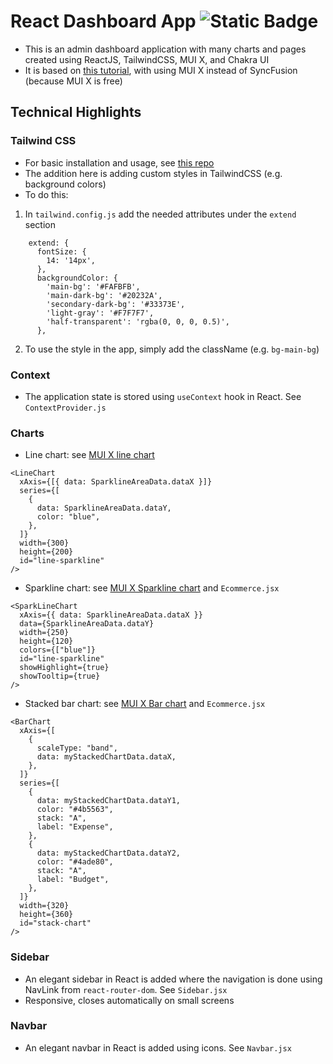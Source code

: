 # React Dashboard App ![Static Badge](https://img.shields.io/badge/InProgress-blue)

- This is an admin dashboard application with many charts and pages created using ReactJS, TailwindCSS, MUI X, and Chakra UI
- It is based on [this tutorial](https://www.youtube.com/watch?v=jx5hdo50a2M&list=PL6QREj8te1P6wX9m5KnicnDVEucbOPsqR&index=13), with using MUI X instead of SyncFusion (because MUI X is free)

## Technical Highlights

### Tailwind CSS

- For basic installation and usage, see [this repo](https://github.com/3omdawy/react-tailwind-portfolio)
- The addition here is adding custom styles in TailwindCSS (e.g. background colors)
- To do this:

1. In `tailwind.config.js` add the needed attributes under the `extend` section

```
    extend: {
      fontSize: {
        14: '14px',
      },
      backgroundColor: {
        'main-bg': '#FAFBFB',
        'main-dark-bg': '#20232A',
        'secondary-dark-bg': '#33373E',
        'light-gray': '#F7F7F7',
        'half-transparent': 'rgba(0, 0, 0, 0.5)',
      },
```

2. To use the style in the app, simply add the className (e.g. `bg-main-bg`)

### Context

- The application state is stored using `useContext` hook in React. See `ContextProvider.js`

### Charts

- Line chart: see [MUI X line chart](https://mui.com/x/react-charts/lines/#basics)

```
<LineChart
  xAxis={[{ data: SparklineAreaData.dataX }]}
  series={[
    {
      data: SparklineAreaData.dataY,
      color: "blue",
    },
  ]}
  width={300}
  height={200}
  id="line-sparkline"
/>
```

- Sparkline chart: see [MUI X Sparkline chart](https://mui.com/x/react-charts/sparkline) and `Ecommerce.jsx`

```
<SparkLineChart
  xAxis={{ data: SparklineAreaData.dataX }}
  data={SparklineAreaData.dataY}
  width={250}
  height={120}
  colors={["blue"]}
  id="line-sparkline"
  showHighlight={true}
  showTooltip={true}
/>
```

- Stacked bar chart: see [MUI X Bar chart](https://mui.com/x/react-charts/bars) and `Ecommerce.jsx`

```
<BarChart
  xAxis={[
    {
      scaleType: "band",
      data: myStackedChartData.dataX,
    },
  ]}
  series={[
    {
      data: myStackedChartData.dataY1,
      color: "#4b5563",
      stack: "A",
      label: "Expense",
    },
    {
      data: myStackedChartData.dataY2,
      color: "#4ade80",
      stack: "A",
      label: "Budget",
    },
  ]}
  width={320}
  height={360}
  id="stack-chart"
/>
```


### Sidebar

- An elegant sidebar in React is added where the navigation is done using NavLink from `react-router-dom`. See `Sidebar.jsx`
- Responsive, closes automatically on small screens

### Navbar

- An elegant navbar in React is added using icons. See `Navbar.jsx`

